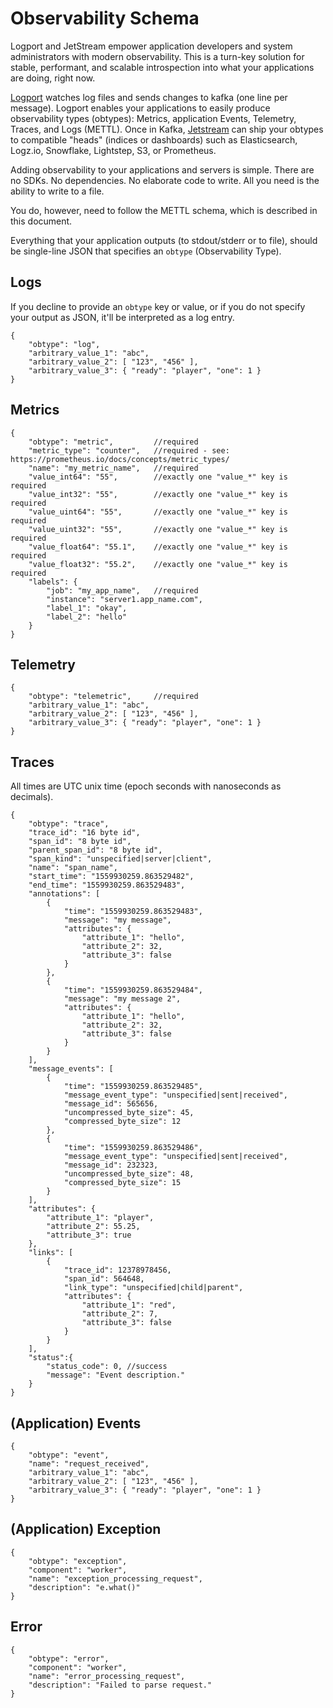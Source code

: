 # Observability Schema

Logport and JetStream empower application developers and system administrators with modern observability. This is a turn-key solution for stable, performant, and scalable introspection into what your applications are doing, right now.

[Logport](https://github.com/homer6/logport) watches log files and sends changes to kafka (one line per message). Logport enables your applications to easily produce observability types (obtypes): Metrics, application Events, Telemetry, Traces, and Logs (METTL). Once in Kafka, [Jetstream](https://github.com/homer6/jetstream) can ship your obtypes to compatible "heads" (indices or dashboards) such as Elasticsearch, Logz.io, Snowflake, Lightstep, S3, or Prometheus.

Adding observability to your applications and servers is simple. There are no SDKs. No dependencies. No elaborate code to write. All you need is the ability to write to a file.

You do, however, need to follow the METTL schema, which is described in this document. 

Everything that your application outputs (to stdout/stderr or to file), should be single-line JSON that specifies an `obtype` (Observability Type).



## Logs

If you decline to provide an `obtype` key or value, or if you do not specify your output as JSON, it'll be interpreted as a log entry.

```
{ 
    "obtype": "log", 
    "arbitrary_value_1": "abc", 
    "arbitrary_value_2": [ "123", "456" ], 
    "arbitrary_value_3": { "ready": "player", "one": 1 } 
}
```


## Metrics

```
{ 
    "obtype": "metric",         //required
    "metric_type": "counter",   //required - see: https://prometheus.io/docs/concepts/metric_types/
    "name": "my_metric_name",   //required
    "value_int64": "55",        //exactly one "value_*" key is required
    "value_int32": "55",        //exactly one "value_*" key is required
    "value_uint64": "55",       //exactly one "value_*" key is required
    "value_uint32": "55",       //exactly one "value_*" key is required
    "value_float64": "55.1",    //exactly one "value_*" key is required
    "value_float32": "55.2",    //exactly one "value_*" key is required
    "labels": {
        "job": "my_app_name",   //required
        "instance": "server1.app_name.com",
        "label_1": "okay",
        "label_2": "hello"
    }
}
```


## Telemetry

```
{ 
    "obtype": "telemetric",     //required
    "arbitrary_value_1": "abc", 
    "arbitrary_value_2": [ "123", "456" ], 
    "arbitrary_value_3": { "ready": "player", "one": 1 }
}
```


## Traces

All times are UTC unix time (epoch seconds with nanoseconds as decimals).

```
{ 
    "obtype": "trace",
    "trace_id": "16 byte id",
    "span_id": "8 byte id",
    "parent_span_id": "8 byte id",
    "span_kind": "unspecified|server|client",
    "name": "span_name",
    "start_time": "1559930259.863529482",
    "end_time": "1559930259.863529483",
    "annotations": [
        {
            "time": "1559930259.863529483",
            "message": "my message",
            "attributes": { 
                "attribute_1": "hello", 
                "attribute_2": 32,
                "attribute_3": false
            }
        },
        {
            "time": "1559930259.863529484",
            "message": "my message 2",
            "attributes": { 
                "attribute_1": "hello", 
                "attribute_2": 32,
                "attribute_3": false
            }
        }
    ],
    "message_events": [
        {
            "time": "1559930259.863529485",
            "message_event_type": "unspecified|sent|received",
            "message_id": 565656,
            "uncompressed_byte_size": 45,
            "compressed_byte_size": 12          
        },
        {
            "time": "1559930259.863529486",
            "message_event_type": "unspecified|sent|received",
            "message_id": 232323,
            "uncompressed_byte_size": 48,
            "compressed_byte_size": 15          
        }
    ],
    "attributes": { 
        "attribute_1": "player", 
        "attribute_2": 55.25,
        "attribute_3": true
    },
    "links": [
        {
            "trace_id": 12378978456,
            "span_id": 564648,
            "link_type": "unspecified|child|parent",
            "attributes": { 
                "attribute_1": "red", 
                "attribute_2": 7,
                "attribute_3": false
            }
        }
    ],
    "status":{
        "status_code": 0, //success
        "message": "Event description."
    }
}
```


## (Application) Events

```
{ 
    "obtype": "event", 
    "name": "request_received", 
    "arbitrary_value_1": "abc", 
    "arbitrary_value_2": [ "123", "456" ], 
    "arbitrary_value_3": { "ready": "player", "one": 1 }
}
```



## (Application) Exception

```
{ 
    "obtype": "exception", 
    "component": "worker", 
    "name": "exception_processing_request", 
    "description": "e.what()"
}
```


## Error

```
{ 
    "obtype": "error", 
    "component": "worker", 
    "name": "error_processing_request", 
    "description": "Failed to parse request."
}
```

